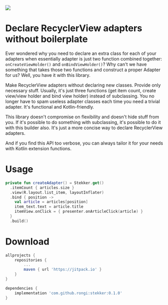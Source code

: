 [![](https://jitpack.io/v/rongi/stekker.svg)](https://jitpack.io/#rongi/stekker)

# Declare RecyclerView adapters without boilerplate

Ever wondered why you need to declare an extra class for each of your adapters when essentially adapter is just two function combined together: `onCreateViewHolder()` and `onBindViewHolder()`? Why can't we have something that takes those two functions and construct a proper Adapter for us? Well, you have it with this library.

Make RecyclerView adapters without declaring new classes. Provide only necessary stuff. Usually, it's just three functions (get item count, create view/view holder and bind view holder) instead of subclassing. You no longer have to spam useless adapter classes each time you need a trivial adapter. It's functional and Kotlin-friendly.

This library doesn't compromise on flexibility and doesn't hide stuff from you. If it's possible to do something with subclassing, it's possible to do it with this builder also. It's just a more concise way to declare RecyclerView adapters. 

And if you find this API too verbose, you can always tailor it for your needs with Kotlin extension functions.

Usage
=====

```kotlin
private fun createAdapter() = Stekker.get()
  .itemCount { articles.size }
  .view(R.layout.list_item, layoutInflater)
  .bind { position ->
    val article = articles[position]
    item_text.text = article.title
    itemView.onClick = { presenter.onArticleClick(article) }
  }
  .build()
```

Download
========

```groovy
allprojects {
    repositories {
        ...
        maven { url 'https://jitpack.io' }
    }
}
```

```groovy
dependencies {
    implementation 'com.github.rongi:stekker:0.1.0'
}
```
